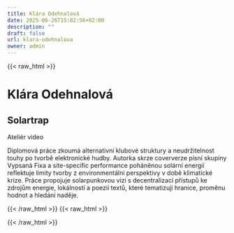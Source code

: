 ```yaml
---
title: Klára Odehnalová
date: 2025-06-26T15:02:56+02:00
description: ""
draft: false
url: klara-odehnalova
owner: admin
---
```

{{< raw_html >}}
<h1>Kl&aacute;ra Odehnalov&aacute;</h1>
<h2>Solartrap</h2>
<p>Ateli&eacute;r video</p>
<p>Diplomov&aacute; pr&aacute;ce zkoum&aacute; alternativn&iacute; klubov&eacute; struktury a neudržitelnost touhy po tvorbě elektronick&eacute; hudby. Autorka skrze coververze p&iacute;sn&iacute; skupiny Vypsan&aacute; Fixa a site-specific performance poh&aacute;něnou sol&aacute;rn&iacute; energi&iacute; reflektuje limity tvorby z environment&aacute;ln&iacute; perspektivy v době klimatick&eacute; krize. Pr&aacute;ce propojuje solarpunkovou vizi s decentralizac&iacute; př&iacute;stupů ke zdrojům energie, lok&aacute;lnost&iacute; a poezi&iacute; textů, kter&eacute; tematizuj&iacute; hranice, proměnu hodnot a hled&aacute;n&iacute; naděje.</p>
{{< /raw_html >}}
<!-- SECTION BREAK -->
{{< raw_html >}}

{{< /raw_html >}}
